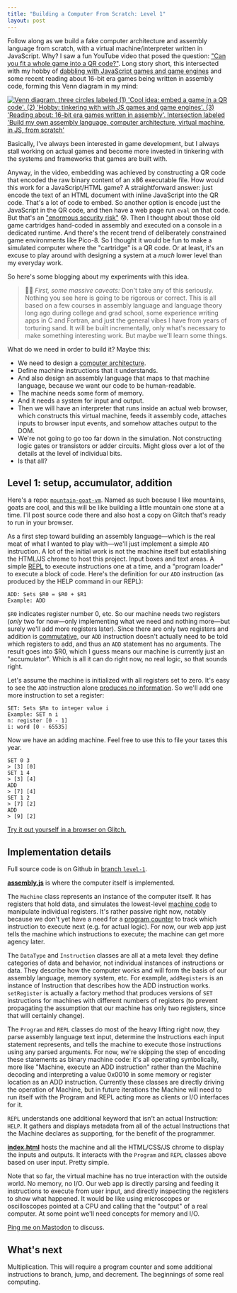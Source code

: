 ```yaml
---
title: "Building a Computer From Scratch: Level 1"
layout: post
---
```


Follow along as we build a fake computer architecture and assembly language from scratch, with a virtual machine/interpreter written in JavaScript. Why? I saw a fun YouTube video that posed the question: ["Can you fit a whole game into a QR code?"][YouTube]. Long story short, this intersected with my hobby of [dabbling with JavaScript games and game engines][eskergames] and some recent reading about 16-bit era games being written in assembly code, forming this Venn diagram in my mind:

<div class="figure">
	<a href="{{ site.url }}/assets/posts/mountain-goat-venn-2x.png"><img src="{{ site.url }}/assets/posts/mountain-goat-venn-2x.png" srcset="{{ site.url }}/assets/posts/mountain-goat-venn.png 1x, {{ site.url }}/assets/posts/mountain-goat-venn-2x.png 2x" alt="Venn diagram, three circles labeled (1) 'Cool idea: embed a game in a QR code'. (2) 'Hobby: tinkering with with JS games and game engines'. (3) 'Reading about: 16-bit era games written in assembly'. Intersection labeled 'Build my own assembly language, computer architecture, virtual machine, in JS, from scratch'"></a>
</div>

Basically, I've always been interested in game development, but I always stall working on actual games and become more invested in tinkering with the systems and frameworks that games are built with.

Anyway, in the video, embedding was achieved by constructing a QR code that encoded the raw binary content of an x86 executable file. How would this work for a JavaScript/HTML game? A straightforward answer: just encode the text of an HTML document with inline JavaScript into the QR code. That's a lot of code to embed. So another option is encode just the JavaScript in the QR code, and then have a web page run `eval` on that code. But that's an ["enormous security risk"][eval] 😰. Then I thought about those old game cartridges hand-coded in assembly and executed on a console in a dedicated runtime. And there's the recent trend of deliberately constrained game environments like Pico-8. So I thought it would be fun to make a simulated computer where the "cartridge" is a QR code. Or at least, it's an excuse to play around with designing a system at a _much_ lower level than my everyday work.

So here's some blogging about my experiments with this idea.

<blockquote class="warn">
🤷🏼 <em>First, some massive caveats:</em> Don't take any of this seriously. Nothing you see here is going to be rigorous or correct. This is all based on a few courses in assembly language and language theory long ago during college and grad school, some experience writing apps in C and Fortran, and just the general vibes I have from years of torturing sand. It will be built incrementally, only what's necessary to make something interesting work. But maybe we'll learn some things.
</blockquote>

What do we need in order to build it? Maybe this:

- We need to design a [computer architecture][].
- Define machine instructions that it understands.
- And also design an assembly language that maps to that machine language, because we want our code to be human-readable.
- The machine needs some form of memory.
- And it needs a system for input and output.
- Then we will have an interpreter that runs inside an actual web browser, which constructs this virtual machine, feeds it assembly code, attaches inputs to browser input events, and somehow attaches output to the DOM.
- We're not going to go too far down in the simulation. Not constructing logic gates or transistors or adder circuits. Might gloss over a lot of the details at the level of individual bits.
- Is that all?

## Level 1: setup, accumulator, addition

Here's a repo: [`mountain-goat-vm`][repo]. Named as such because I like mountains, goats are cool, and this will be like building a little mountain one stone at a time. I'll post source code there and also host a copy on Glitch that's ready to run in your browser.

As a first step toward building an assembly language—which is the real meat of what I wanted to play with—we'll just implement a simple `ADD` instruction. A lot of the initial work is not the machine itself but establishing the HTML/JS chrome to host this project. Input boxes and text areas. A simple [REPL][] to execute instructions one at a time, and a "program loader" to execute a block of code. Here's the definition for our `ADD` instruction (as produced by the HELP command in our REPL):

```
ADD: Sets $R0 = $R0 + $R1
Example: ADD
```

`$R0` indicates register number 0, etc. So our machine needs two registers (_only_ two for now—only implementing what we need and nothing more—but surely we'll add more registers later). Since there are only two registers and addition is [commutative][], our `ADD` instruction doesn't actually need to be told which registers to add, and thus an `ADD` statement has no arguments. The result goes into $R0, which I guess means our machine is currently just an "accumulator". Which is all it can do right now, no real logic, so that sounds right.

Let's assume the machine is initialized with all registers set to zero. It's easy to see the `ADD` instruction alone [produces no information][entropy]. So we'll add one more instruction to set a register:

```
SET: Sets $Rn to integer value i
Example: SET n i
n: register [0 - 1]
i: word [0 - 65535]
```

Now we have an adding machine. Feel free to use this to file your taxes this year.

```
SET 0 3
> [3] [0]
SET 1 4
> [3] [4]
ADD
> [7] [4]
SET 1 2
> [7] [2]
ADD
> [9] [2]
```

[Try it out yourself in a browser on Glitch.][glitch-level-1]

## Implementation details

Full source code is on Github in [branch `level-1`][branch-level-1].

**[assembly.js](https://github.com/mmertsock/mountain-goat-vm/blob/level-1/assembly.js)** is where the computer itself is implemented.

The `Machine` class represents an instance of the computer itself. It has registers that hold data, and simulates the lowest-level [machine code][] to manipulate individual registers. It's rather passive right now, notably because we don't yet have a need for a [program counter][] to track which instruction to execute next (e.g. for actual logic). For now, our web app just tells the machine which instructions to execute; the machine can get more agency later.

The `DataType` and `Instruction` classes are all at a meta level: they define categories of data and behavior, not individual instances of instructions or data. They describe how the computer works and will form the basis of our assembly language, memory system, etc. For example, `addRegisters` is an instance of Instruction that describes how the ADD instruction works. `setRegister` is actually a factory method that produces versions of `SET` instructions for machines with different numbers of registers (to prevent propagating the assumption that our machine has only two registers, since that will certainly change).

The `Program` and `REPL` classes do most of the heavy lifting right now, they parse assembly language text input, determine the Instructions each input statement represents, and tells the machine to execute those instructions using any parsed arguments. For now, we're skipping the step of encoding these statements as binary machine code: it's all operating symbolically, more like "Machine, execute an ADD instruction" rather than the Machine decoding and interpreting a value 0x0010 in some memory or register location as an ADD instruction. Currently these classes are directly driving the operation of Machine, but in future iterations the Machine will need to run itself with the Program and REPL acting more as clients or I/O interfaces for it.

`REPL` understands one additional keyword that isn't an actual Instruction: `HELP`. It gathers and displays metadata from all of the actual Instructions that the Machine declares as supporting, for the benefit of the programmer.

**[index.html](https://github.com/mmertsock/mountain-goat-vm/blob/level-1/index.html)** hosts the machine and all the HTML/CSS/JS chrome to display the inputs and outputs. It interacts with the `Program` and `REPL` classes above based on user input. Pretty simple.

Note that so far, the virtual machine has no true interaction with the outside world. No memory, no I/O. Our web app is directly parsing and feeding it instructions to execute from user input, and directly inspecting the registers to show what happened. It would be like using microscopes or oscilloscopes pointed at a CPU and calling that the "output" of a real computer. At some point we'll need concepts for memory and I/O.

[Ping me on Mastodon][mastodon-post] to discuss.

## What's next

Multiplication. This will require a program counter and some additional instructions to branch, jump, and decrement. The beginnings of some real computing.

[YouTube]: https://youtu.be/ExwqNreocpg
[eskergames]: https://github.com/mmertsock/eskergames
[eval]: https://developer.mozilla.org/en-US/docs/Web/JavaScript/Reference/Global_Objects/eval
[computer architecture]: https://en.wikipedia.org/wiki/Instruction_set_architecture
[repo]: https://github.com/mmertsock/mountain-goat-vm
[branch-level-1]: https://github.com/mmertsock/mountain-goat-vm/tree/level-1
[entropy]: https://en.wikipedia.org/wiki/Entropy_(information_theory)
[glitch-level-1]: https://mmertsock-mountain-goat-vm.glitch.me/level-1.html
[REPL]: https://en.wikipedia.org/wiki/Read–eval–print_loop
[commutative]: https://en.wikipedia.org/wiki/Commutative_property
[machine code]: https://en.wikipedia.org/wiki/Machine_code
[program counter]: https://en.wikipedia.org/wiki/Program_counter
[mastodon-post]: https://iosdev.space/@mmertsock/109764956915503153
